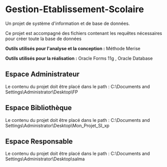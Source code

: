 # Gestion-Etablissement-Scolaire

Un projet de système d'information et de base de données.

Ce projet est accompagné des fichiers contenant les requêtes nécessaires pour créer toute la base de données

**Outils utilisés pour l'analyse et la conception :** Méthode Merise 

**Outils utilisés pour la réalisation :** Oracle Forms 11g , Oracle Database


## Espace Administrateur 

Le contenu du projet doit être placé dans le path : C:\Documents and Settings\Administrator\Desktop\FP

## Espace Bibliothèque 

Le contenu du projet doit être placé dans le path : C:\Documents and Settings\Administrator\Desktop\Mon_Projet_SI_xp

## Espace Responsable

Le contenu du projet doit être placé dans le path : C:\Documents and Settings\Administrator\Desktop\salma
